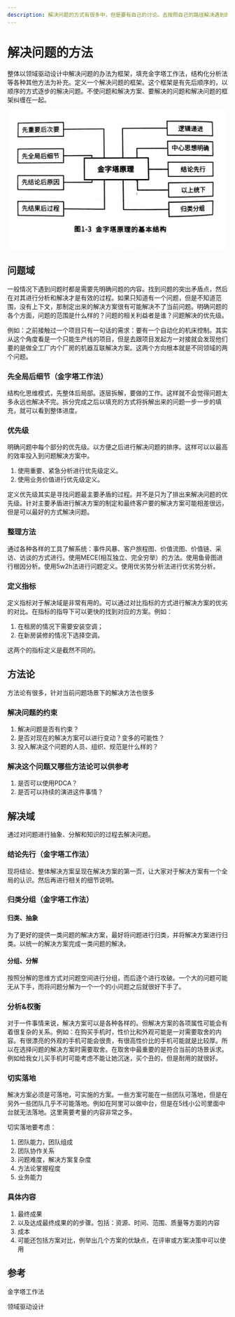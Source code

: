 ```yaml
---
description: 解决问题的方式有很多中，但是要有自己的讨论。去按照自己的路径解决遇到的问题，防止在解决问题过程中遗忘、丢失某些重要内容。
---
```


# 解决问题的方法

整体以领域驱动设计中解决问题的办法为框架，填充金字塔工作法，结构化分析法等各种其他方法为补充。定义一个解决问题的框架。这个框架是有先后顺序的，以顺序的方式逐步的解决问题。不使问题和解决方案、要解决的问题和解决问题的框架纠缠在一起。

![](.gitbook/assets/tu-pian-%20%281%29.png)

## 问题域

一般情况下遇到问题时都是需要先明确问题的内容。找到问题的突出矛盾点，然后在对其进行分析和解决才是有效的过程。如果只知道有一个问题，但是不知道范围，没有上下文，那制定出来的解决方案很有可能解决不了当前问题。明确问题的各个方面，问题的范围是什么样的？问题的相关利益者是谁？问题解决的优先级。

例如：之前接触过一个项目只有一句话的需求：要有一个自动化的机床控制。其实从这个角度看是一个只能生产线的项目，但是去跟项目发起方一对接就会发现他们要的是做全工厂内个厂房的机器互联解决方案。这两个方向根本就是不同领域的两个问题。

### 先全局后细节（金字塔工作法）

结构化思维模式，先整体后局部。逐层拆解，要做的工作。这样就不会觉得问题太多永远也解决不完。拆分完成之后以填充的方式将拆解出来的问题一步一步的填充，就可以看到整体进度。

### 优先级

明确问题中每个部分的优先级。以方便之后进行解决问题的排序。这样可以以最高的效率投入到问题解决方案中。

1. 使用重要、紧急分析进行优先级定义。
2. 使用业务价值进行优先级定义。

定义优先级其实是寻找问题最主要矛盾的过程。并不是只为了排出来解决问题的优先级。针对主要矛盾进行解决方案的制定和最终客户要的解决方案可能相差很远，但是可以最好的方式解决问题。

### 整理方法

通过各种各样的工具了解系统：事件风暴、客户旅程图、价值流图、价值链、采访、访谈的方式进行。使用MECE\(相互独立、完全穷举）的方法。使用鱼骨图进行根因分析。使用5w2h法进行问题定义。使用优劣势分析法进行优劣势分析。

### 定义指标

定义指标对于解决域是非常有用的。可以通过对比指标的方式进行解决方案的优劣的对比。在指标的指导下可以更快的找到对应的方案。例如：

1. 在租房的情况下需要安装空调；
2. 在新房装修的情况下选择空调。

这两个的指标定义是截然不同的。

## 方法论

方法论有很多，针对当前问题场景下的解决方法也很多

### 解决问题的约束

1. 解决问题是否有约束？
2. 是否对现在的解决方案可以进行变动？变多的可能性？
3. 投入解决这个问题的人员、组织、规范是什么样的？

### 解决这个问题又哪些方法论可以供参考

1. 是否可以使用PDCA？
2. 是否可以持续的演进这件事情？

## 解决域

通过对问题进行抽象、分解和知识的过程去解决问题。

### 结论先行（金字塔工作法）

现将结论、整体解决方案呈现在解决方案的第一页，让大家对于解决方案有一个全局的认识。然后再进行相关的细节说明。

### 归类分组（金字塔工作法）

#### 归类、抽象

为了更好的提供一类问题的解决方案，最好将问题进行归类，并将解决方案进行归类。以统一的解决方案完成一类问题的解决。

#### 分组、分解

按照分解的思维方式对问题空间进行分组，而后逐个进行攻破。一个大的问题可能无从下手，而将问题分解为一个一个的小问题之后就很好下手了。

### 分析&权衡

对于一件事情来说，解决方案可以是各种各样的。但解决方案的各项属性可能会有着很复杂的关系。例如：在购买手机时，性价比和外观可能是一对需要取舍的内容。有很漂亮的外观的手机可能会很贵，有很高性价比的手机可能就是比较厚。所以在选择问题的解决方案时需要取舍。在取舍中最重要的是符合当前的场景诉求。例如给我女儿买手机时可能考虑不能让她沉迷，买个丑的，但是耐用的就很好。

### 切实落地

解决方案必须是可落地，可实施的方案。一些方案可能在一些团队可落地，但是在另外一些团队几乎不可能落地。例如在阿里可以做中台，但是在5线小公司里面中台就无法落地。这里需要考量的内容非常之多。

切实落地要考虑：

1. 团队能力，团队组成
2. 团队协作关系
3. 问题难度，解决方案复杂度
4. 方法论掌握程度
5. 业务能力

### 具体内容

1. 最终成果
2. 以及达成最终成果的的步骤。包括：资源、时间、范围、质量等方面的内容
3. 成本
4. 可能还包括方案对比，例举出几个方案的优缺点，在评审或方案决策中可以使用

## 参考

金字塔工作法

领域驱动设计



